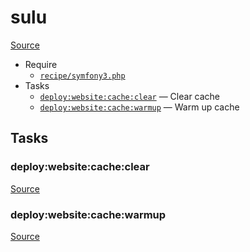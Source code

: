 <!-- DO NOT EDIT THIS FILE! -->
<!-- Instead edit recipe/sulu.php -->
<!-- Then run bin/docgen -->

# sulu

[Source](/recipe/sulu.php)



* Require
  * [`recipe/symfony3.php`](/recipe/symfony3.php)
* Tasks
  * [`deploy:website:cache:clear`](#deploy:website:cache:clear) — Clear cache
  * [`deploy:website:cache:warmup`](#deploy:website:cache:warmup) — Warm up cache


## Tasks
### deploy:website:cache:clear
[Source](/recipe/sulu.php#L23)



### deploy:website:cache:warmup
[Source](/recipe/sulu.php#L28)



